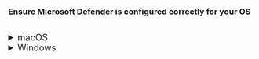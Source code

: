 ### Ensure Microsoft Defender is configured correctly for your OS

<br>
<details>
  <summary style="font-size:18px">macOS</summary>

  1. Open **Terminal** and run `mdatp health`.
  2. Take note of the value displayed for **org_id**.

  > **Note**:
  > If this command does not return anything, it indicates your device does not have Defender. Hence, [proceed to onboard your macOS device to SEED](onboard-device/mac-os).

  3. Identify the organisation corresponding to this **org_id** from the following table. This is the organisation of the Defender or the antivirus on your device.

    | org_id  | Organisation |
    | ------------- |:-------------:|
    | faa36a5e-2da6-4225-8e27-226177c801a0      | WOG     |
    | 49237d71-42ac-425a-a803-881b92cc18ce  | TechPass    |
    | 6389e966-e334-461d-86ce-0fed12484620      | Hive    |

  > **Note**:
  >- The org_id displayed depends on the TechPass account used for enrolling your device to SEED.
  >- If your TechPass ID used for SEED onboarding is similar to <em>your_name<span>@</span>tech.gov.sg</em> or <em>your_name<span>@</span><agency>.gov.sg</em>, your device will be onboarded to SEED under WOG profile - SG Govt M365 profile.</li>
  >- If your TechPass ID used for SEED onboarding is similar to <em>your_name<span>@</span>techpass.gov.sg</em>, your device will be onboarded to SEED under TECHPASS profile.

  4. Based on the **org_id**, identify the organisation of the Defender or the antivirus on your device.
  5. Choose the required step from the following:

  - If your organisation id corresponds to organisations such as WOG or TechPass, it indicates that **Microsoft Defender** has been configured correctly and you can ignore the rest of this section.

  - If your organisation id corresponds to Hive, it indicates that your device is still enrolled with Hive.  [Download the offboarding script for Hive](https://26mucnez5qtouxu6dtg7bwcpwa0glupx.lambda-url.ap-southeast-1.on.aws/hive_mac) on your device by logging in with your TechPass and proceed to step 6.

  > **Note**: If you have any issues in accessing the link to download the offboarding script,
  >- Access the link in incognito mode.
  >- Make sure you are using only the [supported browsers](https://docs.developer.tech.gov.sg/docs/security-suite-for-engineering-endpoint-devices/additional-resources/best-practices?id=supported-browsers).
  >- If you still have issues in downloading the script, create a [support request](https://go.gov.sg/techpass-sr).

  - For all other organisation ids, contact your organisation's MDM administrator or Defender administrator to get the respective offboarding script and proceed to step 6.

  6. Once you get the offboarding script, run it on your device to unenrol Defender from your device completely.

   > **Note**:
   > For more information on how to run the offboarding script to remove Defender from the macOS device, refer to **[Remove existing softwares on your device](prerequisites-for-onboarding?id=remove-existing-softwares-on-your-device)**.

Within the next few hours, **Intune** pushes the **Microsoft Defender** client to your device with the correct configurations. For more information on the duration, refer to [Microsoft Documentation](https://docs.microsoft.com/en-us/mem/intune/configuration/device-profile-troubleshoot#how-long-does-it-take-for-devices-to-get-a-policy-profile-or-app-after-they-are-assigned).

At any time, users can Sign in to Company Portal app, click the three dots and choose **Check status** to check for policy or profile updates. It may take a while to complete the synchronisation. When completed, the screen will show the timestamp of the last successful sync.


</details>

<details>
  <summary style="font-size:18px">Windows</summary>

1. In the search box on the taskbar, type **regedit**.
2. Choose **Registry Editor** from the results and click **Run as administrator**.
3. In the **Registry Editor**, go to **Computer** > **HKEY_LOCAL_MACHINE** > **SOFTWARE** > **Microsoft** > **Windows Advanced Threat Protection** > **Status**.

  > **Note**:
  > If you do not see the **Windows Advanced Threat Protection** folder, it indicates your device does not have Microsoft Defender. Hence, [proceed to onboard your Windows device to SEED](onboard-device/windows).

4. Take note of the value displayed for **OrgId**.
5. Identify the organisation corresponding to this **OrgId** from the following table. This is the organisation of the Defender or the antivirus on your device.

  | OrgId  | Organisation |
  | ------------- |:-------------:|
  | faa36a5e-2da6-4225-8e27-226177c801a0      | WOG     |
  | 49237d71-42ac-425a-a803-881b92cc18ce  | TechPass    |
  | 6389e966-e334-461d-86ce-0fed12484620      | Hive     |

The OrgId displayed depends on the TechPass account you used for enrolling your device to SEED.

  > **Note**:
  >- The org_id displayed depends on the TechPass account used for enrolling your device to SEED.
  >- If your TechPass ID used for SEED onboarding is similar to <em>your_name<span>@</span>tech.gov.sg</em> or <em>your_name<span>@</span><agency>.gov.sg</em>, your device will be onboarded to SEED under WOG profile - SG Govt M365 profile.</li>
  >- If your TechPass ID used for SEED onboarding is similar to <em>your_name<span>@</span>techpass.gov.sg</em>, your device will be onboarded to SEED under TECHPASS profile.

6. Choose the required step from the following:

- If your organisation id corresponds to organisations such as WOG or TechPass, it indicates that **Microsoft Defender** has been configured correctly and you can ignore the rest of this section.

- If your organisation id corresponds to Hive, it indicates that your device is still enrolled with Hive.  [Download the offboarding script for Hive](https://26mucnez5qtouxu6dtg7bwcpwa0glupx.lambda-url.ap-southeast-1.on.aws/hive_windows) by logging in with your TechPass and proceed to step 7.

> **Note**:
>- If you have any issues in accessing the link to download the offboarding script, try accessing the link in incognito mode or one of the [supported browsers](https://docs.developer.tech.gov.sg/docs/security-suite-for-engineering-endpoint-devices/additional-resources/best-practices?id=supported-browsers).
>- If you still have issues in downloading the script, create a [support request](https://go.gov.sg/techpass-sr).

- For all other organisation ids, contact your organisation's MDM administrator or Defender administrator to get the respective offboarding script and proceed to step 7.

7. Once you get the offboarding script for your current MDM organisation, run it on your device to unenrol your device from it completely.

> **Note**:
> For more information on how to run the offboarding script to remove Defender from the Windows device, refer to **[Remove existing softwares on your device](prerequisites-for-onboarding?id=remove-existing-softwares-on-your-device)**.

 Within the next few hours, **Intune** pushes the **Microsoft Defender** client to your device with the correct configurations. For more information on the duration, refer to [Microsoft Documentation](https://docs.microsoft.com/en-us/mem/intune/configuration/device-profile-troubleshoot#how-long-does-it-take-for-devices-to-get-a-policy-profile-or-app-after-they-are-assigned).

 At any time, users can manually sync by going to **Start** > **Settings** > **Accounts** > **Access work or school** > **Work or School Account** > **Info** > **Sync**. Alternatively, Open the Company Portal app on your device, go to **Settings** > **Sync**. Wait while Company Portal syncs your device. When complete, the screen will show the timestamp of the last successful sync.
